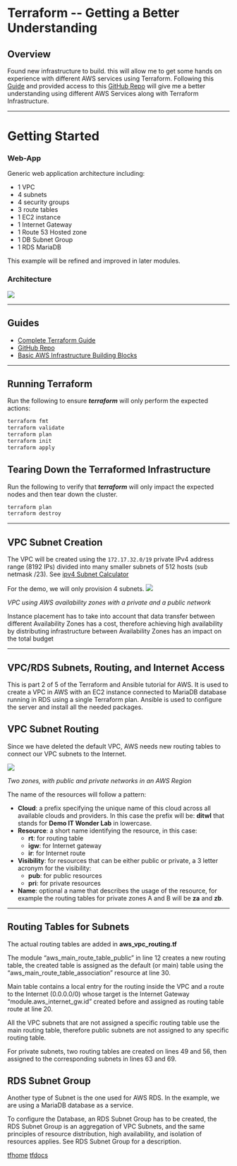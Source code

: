 # Terraform -- Getting a Better Understanding

## Overview

Found new infrastructure to build. this will allow me to get some hands on experience with different AWS services using Terraform. Following this [Guide](https://www.itwonderlab.com/en/terraform-ansible-aws-howto/)  and provided access to this [GitHub Repo](https://github.com/itwonderlab/terraform-aws-ec2-rds-basic-free) will give me a better understanding using different AWS Services along with Terraform Infrastructure.

-----


# Getting Started

### Web-App

Generic web application architecture including:
   - 1 VPC
   - 4 subnets
   - 4 security groups
   - 3 route tables
   - 1 EC2 instance
   - 1 Internet Gateway
   - 1 Route 53 Hosted zone
   - 1 DB Subnet Group
   - 1 RDS MariaDB

This example will be refined and improved in later modules.

### Architecture
![](infrasturcture-diagram/ITWL_AWS_Terraform_VPC_SN2.png)

----

## Guides
- [Complete Terraform Guide](https://www.itwonderlab.com/en/terraform-ansible-aws-howto/)
- [GitHub Repo](https://github.com/itwonderlab/terraform-aws-ec2-rds-basic-free)
- [Basic AWS Infrastructure Building Blocks](https://www.itwonderlab.com/en/aws-naming-best-practices/)

----

## Running Terraform

Run the following to ensure ***terraform*** will only perform the expected
actions:

```sh
terraform fmt
terraform validate
terraform plan
terraform init
terraform apply
```

## Tearing Down the Terraformed Infrastructure

Run the following to verify that ***terraform*** will only impact the expected
nodes and then tear down the cluster.

```sh
terraform plan
terraform destroy
```
----

## VPC Subnet Creation

The VPC will be created using the `172.17.32.0/19` private IPv4 address range (8192 IPs) divided into many smaller subnets of 512 hosts (sub netmask /23). See [ipv4 Subnet Calculator](https://www.site24x7.com/tools/ipv4-subnetcalculator.html)

For the demo, we will only provision 4 subnets. 
![](infrasturcture-diagram/ITWL_AWS_Terraform_VPC_SN2.png)

*VPC using AWS availability zones with a private and a public network*

Instance placement has to take into account that data transfer between different Availability Zones has a cost, therefore achieving high availability by distributing infrastructure between Availability Zones has an impact on the total budget

----

## VPC/RDS Subnets, Routing, and Internet Access

This is part 2 of 5 of the Terraform and Ansible tutorial for AWS. It is used to create a VPC in AWS with an EC2 instance connected to MariaDB database running in RDS using a single Terraform plan. Ansible is used to configure the server and install all the needed packages.

## VPC Subnet Routing

Since we have deleted the default VPC, AWS needs new routing tables to connect our VPC subnets to the Internet.

![](infrasturcture-diagram/ITWL_AWS_Terraform_VPC_SN2.png)

*Two zones, with public and private networks in an AWS Region*

The name of the resources will follow a pattern:

   -  **Cloud**: a prefix specifying the unique name of this cloud across all available clouds and providers. In this case the prefix will be: **ditwl** that stands for **Demo IT Wonder Lab** in lowercase.
   - **Resource**: a short name identifying the resource, in this case:
      -  **rt**: for routing table
      -  **igw**: for Internet gateway
      -  **ir**: for Internet route
   - **Visibility**: for resources that can be either public or private, a 3 letter acronym for the visibility:
     -  **pub**: for public resources
     -  **pri**: for private resources
   - **Name**: optional a name that describes the usage of the resource, for example the routing tables for private zones A and B will be **za** and **zb**.

---

## Routing Tables for Subnets

The actual routing tables are added in **aws_vpc_routing.tf** 

The module “aws_main_route_table_public” in line 12 creates a new routing table, the created table is assigned as the default (or main) table using the “aws_main_route_table_association” resource at line 30.

Main table contains a local entry for the routing inside the VPC and a route to the Internet (0.0.0.0/0) whose target is the Internet Gateway “module.aws_internet_gw.id” created before and assigned as routing table route at line 20.

All the VPC subnets that are not assigned a specific routing table use the main routing table, therefore public subnets are not assigned to any specific routing table.

For private subnets, two routing tables are created on lines 49 and 56, then assigned to the corresponding subnets in lines 63 and 69. 

<!-- change the line referencing to personal line number -->


## RDS Subnet Group

Another type of Subnet is the one used for AWS RDS. In the example, we are using a MariaDB database as a service.

To configure the Database, an RDS Subnet Group has to be created, the RDS Subnet Group is an aggregation of VPC Subnets, and the same principles of resource distribution, high availability, and isolation of resources applies. See RDS Subnet Group for a description.




[tfhome](https://www.terraform.io)
[tfdocs](https://registry.terraform.io/providers/hashicorp/aws/latest/docs)